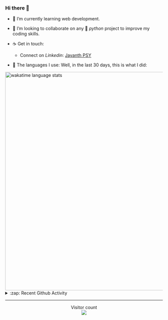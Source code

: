 ### Hi there 👋

- 🌱 I’m currently learning web development.

- 👯 I’m looking to collaborate on any :snake: *python* project to improve my coding skills.

- ☕ Get in touch:
  +  Connect on *Linkedin*: [Jayanth PSY](https://www.linkedin.com/in/jayanth-p-b3924812a/)

<!--- ⚡ Fun fact: *Python* is older than *C++* and *Java*. -->

- :memo: The languages I use: Well, in the last 30 days, this is what I did:

<img src="https://wakatime.com/share/@j_tesla/4d0b7d1e-6b31-4b03-accf-374d3ed5433f.png" alt="wakatime language stats" width="700"/>

<details>
  <summary>:zap: Recent Github Activity</summary>
  
<!--START_SECTION:activity-->
1. 🗣 Commented on [#1](https://github.com/thealphadollar/GSoCOrgFrequency/issues/1) in [thealphadollar/GSoCOrgFrequency](https://github.com/thealphadollar/GSoCOrgFrequency)
2. ❗️ Opened issue [#255](https://github.com/joshwcomeau/react-flip-move/issues/255) in [joshwcomeau/react-flip-move](https://github.com/joshwcomeau/react-flip-move)
3. 🗣 Commented on [#24](https://github.com/shrinish123/GuessMovie/issues/24) in [shrinish123/GuessMovie](https://github.com/shrinish123/GuessMovie)
4. 💪 Opened PR [#24](https://github.com/shrinish123/GuessMovie/pull/24) in [shrinish123/GuessMovie](https://github.com/shrinish123/GuessMovie)
5. 🗣 Commented on [#964](https://github.com/GitSquared/edex-ui/issues/964) in [GitSquared/edex-ui](https://github.com/GitSquared/edex-ui)
<!--END_SECTION:activity-->

</details>

-----

<p align="center"> 
  Visitor count<br>
  <img src="https://profile-counter.glitch.me/j-tesla/count.svg" />
</p>












<!--
**j-tesla/j-tesla** is a ✨ _special_ ✨ repository because its `README.md` (this file) appears on your GitHub profile.

Here are some ideas to get you started:

- 🔭 I’m currently working on ...
- 🌱 I’m currently learning ...
- 👯 I’m looking to collaborate on ...
- 🤔 I’m looking for help with ...
- 💬 Ask me about ...
- 📫 How to reach me: ...
- 😄 Pronouns: ...
- ⚡ Fun fact: ...
-->

